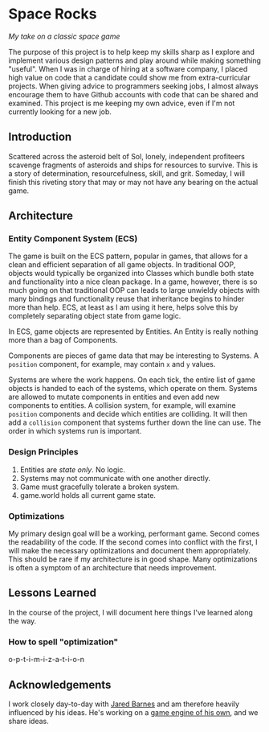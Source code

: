 # Space Rocks
_My take on a classic space game_

The purpose of this project is to help keep my skills sharp as I explore and implement various design patterns and play around while making something "useful". When I was in charge of hiring at a software company, I placed high value on code that a candidate could show me from extra-curricular projects. When giving advice to programmers seeking jobs, I almost always encourage them to have Github accounts with code that can be shared and examined. This project is me keeping my own advice, even if I'm not currently looking for a new job.

## Introduction
Scattered across the asteroid belt of Sol, lonely, independent profiteers scavenge fragments of asteroids and ships for resources to survive. This is a story of determination, resourcefulness, skill, and grit. Someday, I will finish this riveting story that may or may not have any bearing on the actual game.

## Architecture

### Entity Component System (ECS)
The game is built on the ECS pattern, popular in games, that allows for a clean and efficient separation of all game objects. In traditional OOP, objects would typically be organized into Classes which bundle both state and functionality into a nice clean package. In a game, however, there is so much going on that traditional OOP can leads to large unwieldy objects with many bindings and functionality reuse that inheritance begins to hinder more than help. ECS, at least as I am using it here, helps solve this by completely separating object state from game logic.

In ECS, game objects are represented by Entities. An Entity is really nothing more than a bag of Components.

Components are pieces of game data that may be interesting to Systems. A `position` component, for example, may contain `x` and `y` values.

Systems are where the work happens. On each tick, the entire list of game objects is handed to each of the systems, which operate on them. Systems are allowed to mutate components in entities and even add new components to entities. A collision system, for example, will examine `position` components and decide which entities are colliding. It will then add a `collision` component that systems further down the line can use. The order in which systems run is important.

### Design Principles
1) Entities are _state only_. No logic.
2) Systems may not communicate with one another directly.
3) Game must gracefully tolerate a broken system.
4) game.world holds all current game state.

### Optimizations
My primary design goal will be a working, performant game. Second comes the readability of the code. If the second comes into conflict with the first, I will make the necessary optimizations and document them appropriately. This should be rare if my architecture is in good shape. Many optimizations is often a symptom of an architecture that needs improvement.

## Lessons Learned
In the course of the project, I will document here things I've learned along the way.

### How to spell "optimization"
o-p-t-i-m-i-z-a-t-i-o-n

## Acknowledgements
I work closely day-to-day with [Jared Barnes](https://github.com/jaredjbarnes) and am therefore heavily influenced by his ideas. He's working on a [game engine of his own](https://github.com/jaredjbarnes/SimpleGameEngine), and we share ideas.